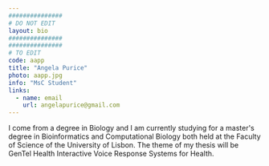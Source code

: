 ```yaml
---
###############
# DO NOT EDIT
layout: bio
###############
###############
# TO EDIT
code: aapp
title: "Angela Purice"
photo: aapp.jpg
info: "MsC Student"
links:
  - name: email
    url: angelapurice@gmail.com
---
```


I come from a degree in Biology and I am currently studying for a master's degree in Bioinformatics and Computational Biology	both held at the Faculty of Science of the University of Lisbon.
The theme of my thesis will be GenTel Health Interactive Voice Response Systems for Health.
